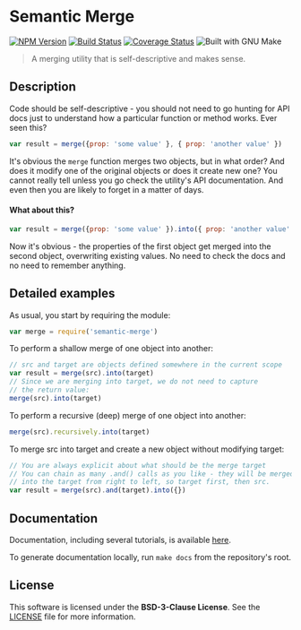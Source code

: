 # Semantic Merge

[![NPM Version][npm-badge]][npm-url]
[![Build Status][travis-badge]][travis-url]
[![Coverage Status][coveralls-badge]][coveralls-url]
![Built with GNU Make][make-badge]

> A merging utility that is self-descriptive and makes sense.

## Description

Code should be self-descriptive - you should not need to go hunting for API docs just to understand how a particular function or method works. Ever seen this?

```js
var result = merge({prop: 'some value' }, { prop: 'another value' })
```

It's obvious the `merge` function merges two objects, but in what order? And does it modify one of the original objects or does it create new one? You cannot really tell unless you go check the utility's API documentation. And even then you are likely to forget in a matter of days.

#### What about this?

```js
var result = merge({prop: 'some value' }).into({ prop: 'another value' })
```

Now it's obvious - the properties of the first object get merged into the second object, overwriting existing values. No need to check the docs and no need to remember anything.

## Detailed examples

As usual, you start by requiring the module:

```js
var merge = require('semantic-merge')
```

To perform a shallow merge of one object into another:

```js
// src and target are objects defined somewhere in the current scope
var result = merge(src).into(target)
// Since we are merging into target, we do not need to capture
// the return value:
merge(src).into(target)
```

To perform a recursive (deep) merge of one object into another:

```js
merge(src).recursively.into(target)
```

To merge src into target and create a new object without modifying target:

```js
// You are always explicit about what should be the merge target
// You can chain as many .and() calls as you like - they will be merged
// into the target from right to left, so target first, then src.
var result = merge(src).and(target).into({})
```

## Documentation

Documentation, including several tutorials, is available [here][api-docs].

To generate documentation locally, run `make docs` from the repository's root.

## License

This software is licensed under the **BSD-3-Clause License**. See the [LICENSE](LICENSE) file for more information.

[npm-badge]: https://badge.fury.io/js/semantic-merge.svg
[npm-url]: https://npmjs.org/package/semantic-merge
[travis-badge]: https://travis-ci.org/Dreamscapes/semantic-merge.svg
[travis-url]: https://travis-ci.org/Dreamscapes/semantic-merge
[coveralls-badge]: https://img.shields.io/coveralls/Dreamscapes/semantic-merge.svg
[coveralls-url]: https://coveralls.io/r/Dreamscapes/semantic-merge
[make-badge]: https://img.shields.io/badge/built%20with-GNU%20Make-brightgreen.svg
[api-docs]: http://dreamscapes.github.io/semantic-merge
